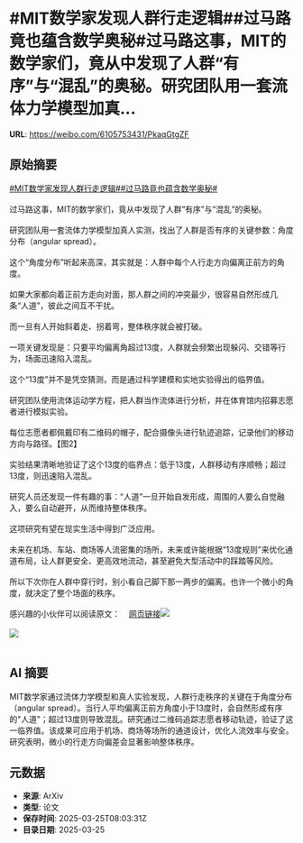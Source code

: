 # #MIT数学家发现人群行走逻辑##过马路竟也蕴含数学奥秘#过马路这事，MIT的数学家们，竟从中发现了人群“有序”与“混乱”的奥秘。研究团队用一套流体力学模型加真...

**URL**: https://weibo.com/6105753431/PkaqGtgZF

## 原始摘要

<a href="https://m.weibo.cn/search?containerid=231522type%3D1%26t%3D10%26q%3D%23MIT%E6%95%B0%E5%AD%A6%E5%AE%B6%E5%8F%91%E7%8E%B0%E4%BA%BA%E7%BE%A4%E8%A1%8C%E8%B5%B0%E9%80%BB%E8%BE%91%23&amp;extparam=%23MIT%E6%95%B0%E5%AD%A6%E5%AE%B6%E5%8F%91%E7%8E%B0%E4%BA%BA%E7%BE%A4%E8%A1%8C%E8%B5%B0%E9%80%BB%E8%BE%91%23" data-hide=""><span class="surl-text">#MIT数学家发现人群行走逻辑#</span></a><a href="https://m.weibo.cn/search?containerid=231522type%3D1%26t%3D10%26q%3D%23%E8%BF%87%E9%A9%AC%E8%B7%AF%E7%AB%9F%E4%B9%9F%E8%95%B4%E5%90%AB%E6%95%B0%E5%AD%A6%E5%A5%A5%E7%A7%98%23&amp;extparam=%23%E8%BF%87%E9%A9%AC%E8%B7%AF%E7%AB%9F%E4%B9%9F%E8%95%B4%E5%90%AB%E6%95%B0%E5%AD%A6%E5%A5%A5%E7%A7%98%23" data-hide=""><span class="surl-text">#过马路竟也蕴含数学奥秘#</span></a><br><br>过马路这事，MIT的数学家们，竟从中发现了人群“有序”与“混乱”的奥秘。<br><br>研究团队用一套流体力学模型加真人实测，找出了人群是否有序的关键参数：角度分布（angular spread）。<br><br>这个“角度分布”听起来高深，其实就是：人群中每个人行走方向偏离正前方的角度。<br><br>如果大家都向着正前方走向对面，那人群之间的冲突最少，很容易自然形成几条“人道”，彼此之间互不干扰。<br><br>而一旦有人开始斜着走、拐着弯，整体秩序就会被打破。<br><br>一项关键发现是：只要平均偏离角超过13度，人群就会频繁出现躲闪、交错等行为，场面迅速陷入混乱。<br><br>这个“13度”并不是凭空猜测，而是通过科学建模和实地实验得出的临界值。<br><br>研究团队使用流体运动学方程，把人群当作流体进行分析，并在体育馆内招募志愿者进行模拟实验。<br><br>每位志愿者都佩戴印有二维码的帽子，配合摄像头进行轨迹追踪，记录他们的移动方向与路径。【图2】<br><br>实验结果清晰地验证了这个13度的临界点：低于13度，人群移动有序顺畅；超过13度，则迅速陷入混乱。<br><br>研究人员还发现一件有趣的事：“人道”一旦开始自发形成，周围的人要么自觉融入，要么自动避开，从而维持整体秩序。<br><br>这项研究有望在现实生活中得到广泛应用。<br><br>未来在机场、车站、商场等人流密集的场所，未来或许能根据“13度规则”来优化通道布局，让人群更安全、更高效地流动，甚至避免大型活动中的踩踏等风险。<br><br>所以下次你在人群中穿行时，别小看自己脚下那一两步的偏离。也许一个微小的角度，就决定了整个场面的秩序。<br><br>感兴趣的小伙伴可以阅读原文：<a href="https://weibo.cn/sinaurl?u=https%3A%2F%2Fnews.mit.edu%2F2025%2Fmathematicians-uncover-logic-behind-how-crowds-walk-0324" data-hide=""><span class="url-icon"><img style="width: 1rem;height: 1rem" src="https://h5.sinaimg.cn/upload/2015/09/25/3/timeline_card_small_web_default.png" referrerpolicy="no-referrer"></span><span class="surl-text">网页链接</span></a><img style="" src="https://tvax3.sinaimg.cn/large/006Fd7o3ly1hzt4du8oslj30p00goh7x.jpg" referrerpolicy="no-referrer"><br><br><img style="" src="https://tvax1.sinaimg.cn/large/006Fd7o3ly1hzt4dutpnog30dw0ave87.gif" referrerpolicy="no-referrer"><br><br>

## AI 摘要

MIT数学家通过流体力学模型和真人实验发现，人群行走秩序的关键在于角度分布（angular spread）。当行人平均偏离正前方角度小于13度时，会自然形成有序的"人道"；超过13度则导致混乱。研究通过二维码追踪志愿者移动轨迹，验证了这一临界值。该成果可应用于机场、商场等场所的通道设计，优化人流效率与安全。研究表明，微小的行走方向偏差会显著影响整体秩序。

## 元数据

- **来源**: ArXiv
- **类型**: 论文
- **保存时间**: 2025-03-25T08:03:31Z
- **目录日期**: 2025-03-25
